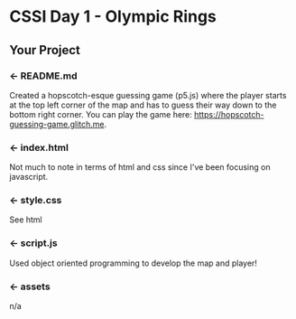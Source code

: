 CSSI Day 1 - Olympic Rings
=================

Your Project
------------

### ← README.md

Created a hopscotch-esque guessing game (p5.js) where the player starts at the top left corner of the map and has to guess their way down to the bottom right corner. You can play the game here: https://hopscotch-guessing-game.glitch.me.

### ← index.html

Not much to note in terms of html and css since I've been focusing on javascript. 

### ← style.css

See html

### ← script.js

Used object oriented programming to develop the map and player!

### ← assets

n/a
